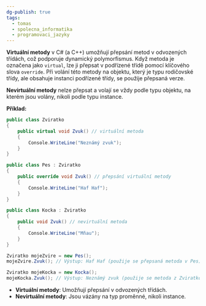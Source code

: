```yaml
---
dg-publish: true
tags:
  - tomas
  - spolecna_informatika
  - programovaci_jazyky
---
```

**Virtuální metody** v C# (a C++) umožňují přepsání metod v odvozených třídách, což podporuje dynamický polymorfismus. Když metoda je označena jako `virtual`, lze ji přepsat v podřízené třídě pomocí klíčového slova `override`. Při volání této metody na objektu, který je typu rodičovské třídy, ale obsahuje instanci podřízené třídy, se použije přepsaná verze.

**Nevirtuální metody** nelze přepsat a volají se vždy podle typu objektu, na kterém jsou volány, nikoli podle typu instance.

**Příklad:**

```csharp
public class Zviratko
{
    public virtual void Zvuk() // virtuální metoda
    {
        Console.WriteLine("Neznámý zvuk");
    }
}

public class Pes : Zviratko
{
    public override void Zvuk() // přepsání virtuální metody
    {
        Console.WriteLine("Haf Haf");
    }
}

public class Kocka : Zviratko
{
    public void Zvuk() // nevirtuální metoda
    {
        Console.WriteLine("Mňau");
    }
}

Zviratko mojeZvire = new Pes();
mojeZvire.Zvuk(); // Výstup: Haf Haf (použije se přepsaná metoda v Pes)

Zviratko mojeKocka = new Kocka();
mojeKocka.Zvuk(); // Výstup: Neznámý zvuk (použije se metoda z Zviratko, protože Zvuk v Kocka není virtuální)
```

- **Virtuální metody**: Umožňují přepsání v odvozených třídách.
- **Nevirtuální metody**: Jsou vázány na typ proměnné, nikoli instance.